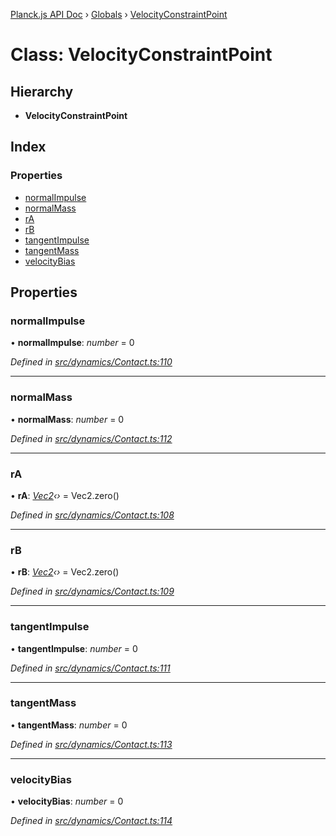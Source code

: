 [Planck.js API Doc](../README.md) › [Globals](../globals.md) › [VelocityConstraintPoint](velocityconstraintpoint.md)

# Class: VelocityConstraintPoint

## Hierarchy

* **VelocityConstraintPoint**

## Index

### Properties

* [normalImpulse](velocityconstraintpoint.md#normalimpulse)
* [normalMass](velocityconstraintpoint.md#normalmass)
* [rA](velocityconstraintpoint.md#ra)
* [rB](velocityconstraintpoint.md#rb)
* [tangentImpulse](velocityconstraintpoint.md#tangentimpulse)
* [tangentMass](velocityconstraintpoint.md#tangentmass)
* [velocityBias](velocityconstraintpoint.md#velocitybias)

## Properties

###  normalImpulse

• **normalImpulse**: *number* = 0

*Defined in [src/dynamics/Contact.ts:110](https://github.com/shakiba/planck.js/blob/1523746/src/dynamics/Contact.ts#L110)*

___

###  normalMass

• **normalMass**: *number* = 0

*Defined in [src/dynamics/Contact.ts:112](https://github.com/shakiba/planck.js/blob/1523746/src/dynamics/Contact.ts#L112)*

___

###  rA

• **rA**: *[Vec2](vec2.md)‹›* = Vec2.zero()

*Defined in [src/dynamics/Contact.ts:108](https://github.com/shakiba/planck.js/blob/1523746/src/dynamics/Contact.ts#L108)*

___

###  rB

• **rB**: *[Vec2](vec2.md)‹›* = Vec2.zero()

*Defined in [src/dynamics/Contact.ts:109](https://github.com/shakiba/planck.js/blob/1523746/src/dynamics/Contact.ts#L109)*

___

###  tangentImpulse

• **tangentImpulse**: *number* = 0

*Defined in [src/dynamics/Contact.ts:111](https://github.com/shakiba/planck.js/blob/1523746/src/dynamics/Contact.ts#L111)*

___

###  tangentMass

• **tangentMass**: *number* = 0

*Defined in [src/dynamics/Contact.ts:113](https://github.com/shakiba/planck.js/blob/1523746/src/dynamics/Contact.ts#L113)*

___

###  velocityBias

• **velocityBias**: *number* = 0

*Defined in [src/dynamics/Contact.ts:114](https://github.com/shakiba/planck.js/blob/1523746/src/dynamics/Contact.ts#L114)*
